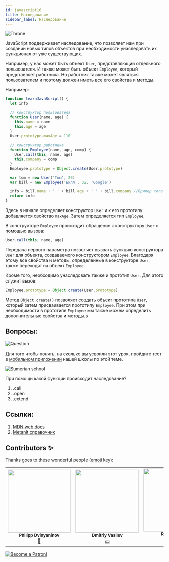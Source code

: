 ```yaml
---
id: javascript16
title: Наследование
sidebar_label: Наследование
---
```


![Throne](https://media.giphy.com/media/Az8qq276ke2BO/giphy.gif)

JavaScript поддерживает наследование, что позволяет нам при создании новых типов объектов при необходимости унаследовать их функционал от уже существующих.

Например, у нас может быть объект `User`, представляющий отдельного пользователя. И также может быть объект `Employee`, который представляет работника. Но работник также может являться пользователем и поэтому должен иметь все его свойства и методы.

Например:

```jsx live
function learnJavaScript() {
  let info

  // конструктор пользователя
  function User(name, age) {
    this.name = name
    this.age = age
  }
  User.prototype.maxAge = 110

  // конструктор работника
  function Employee(name, age, comp) {
    User.call(this, name, age)
    this.company = comp
  }
  Employee.prototype = Object.create(User.prototype)

  var tom = new User('Том', 26)
  var bill = new Employee('Билл', 32, 'Google')

  info = bill.name + ' ' + bill.age + ' ' + bill.company //Пример того что наследование работает
  return info
}
```

Здесь в начале определяет конструктор `User` и к его прототипу добавляется свойство `maxAge`. Затем определяется тип `Employee`.

В конструкторе `Employee` происходит обращение к конструктору `User` с помощью вызова:

```jsx
User.call(this, name, age)
```

Передача первого параметра позволяет вызвать функцию конструктора `User` для объекта, создаваемого конструктором `Employee`. Благодаря этому все свойства и методы, определенные в конструкторе `User`, также переходят на объект `Employee`.

Кроме того, необходимо унаследовать также и прототип `User`. Для этого служит вызов:

```jsx
Employee.prototype = Object.create(User.prototype)
```

Метод `Object.create()` позволяет создать объект прототипа `User`, который затем присваивается прототипу `Employee`. При этом при необходимости в прототипе `Employee` мы также можем определить дополнительные свойства и методы.s

## Вопросы:

![Question](https://media.giphy.com/media/l0HlRnAWXxn0MhKLK/giphy.gif)

Для того чтобы понять, на сколько вы усвоили этот урок, пройдите тест в [мобильном приложении](http://onelink.to/njhc95) нашей школы по этой теме.

![Sumerian school](/img/app.png)

При помощи какой функции происходит наследование?
1.  .call
2.  .open
3.  .extend

## Ссылки:

1.  [MDN web docs](https://developer.mozilla.org/ru/docs/Learn/JavaScript/%D0%9E%D0%B1%D1%8A%D0%B5%D0%BA%D1%82%D1%8B/Inheritance)
2.  [Metanit справочник](https://metanit.com/web/javascript/4.9.php)

## Contributors ✨

Thanks goes to these wonderful people ([emoji key](https://allcontributors.org/docs/en/emoji-key)):

<!-- ALL-CONTRIBUTORS-LIST:START - Do not remove or modify this section -->
<!-- prettier-ignore-start -->
<!-- markdownlint-disable -->
<table>
  <tr>
    <td align="center"><a href="https://github.com/FELiX-RN"><img src="https://avatars0.githubusercontent.com/u/72006627?v=4?s=200" width="200px;" alt=""/><br /><sub><b>Philipp Dvinyaninov</b></sub></a><br /><a href="https://github.com/gHashTag/react-native-village/commits?author=FELiX-RN" title="Documentation">📖</a></td>
    <td align="center"><a href="https://fullstackserverless.github.io/"><img src="https://avatars0.githubusercontent.com/u/6774813?v=4?s=200" width="200px;" alt=""/><br /><sub><b>Dmitriy Vasilev</b></sub></a><br /><a href="#financial-gHashTag" title="Financial">💵</a></td>
    <td align="center"><a href="https://github.com/Resoner2005"><img src="https://avatars1.githubusercontent.com/u/75675814?v=4?s=200" width="200px;" alt=""/><br /><sub><b>Resoner2005</b></sub></a><br /><a href="https://github.com/gHashTag/react-native-village/issues?q=author%3AResoner2005" title="Bug reports">🐛 🎨 🖋</a></td>
  </tr>
  
</table>

<!-- markdownlint-restore -->
<!-- prettier-ignore-end -->

<!-- ALL-CONTRIBUTORS-LIST:END -->

[![Become a Patron!](/img/logo/patreon.png)](https://www.patreon.com/bePatron?u=31769291)
